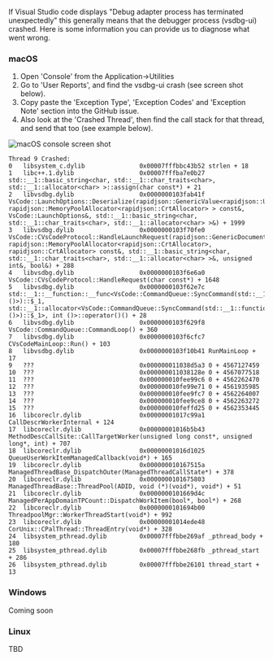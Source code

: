 If Visual Studio code displays "Debug adapter process has terminated unexpectedly" this generally means that the debugger process (vsdbg-ui) crashed. Here is some information you can provide us to diagnose what went wrong.

### macOS

1. Open 'Console' from the Application->Utilities
2. Go to 'User Reports', and find the vsdbg-ui crash (see screen shot below).
3. Copy paste the 'Exception Type', 'Exception Codes' and 'Exception Note' section into the GitHub issue.
4. Also look at the 'Crashed Thread', then find the call stack for that thread, and send that too (see example below).

![macOS console screen shot](https://raw.githubusercontent.com/wiki/OmniSharp/omnisharp-vscode/images/OSXConsoleUtility.png)

```
Thread 9 Crashed:
0   libsystem_c.dylib             	0x00007fffbbc43b52 strlen + 18
1   libc++.1.dylib                	0x00007fffba7e0b27 std::__1::basic_string<char, std::__1::char_traits<char>, std::__1::allocator<char> >::assign(char const*) + 21
2   libvsdbg.dylib                	0x0000000103fab41f VsCode::LaunchOptions::Deserialize(rapidjson::GenericValue<rapidjson::UTF8<char>, rapidjson::MemoryPoolAllocator<rapidjson::CrtAllocator> > const&, VsCode::LaunchOptions&, std::__1::basic_string<char, std::__1::char_traits<char>, std::__1::allocator<char> >&) + 1999
3   libvsdbg.dylib                	0x0000000103f70fe0 VsCode::CVsCodeProtocol::HandleLaunchRequest(rapidjson::GenericDocument<rapidjson::UTF8<char>, rapidjson::MemoryPoolAllocator<rapidjson::CrtAllocator>, rapidjson::CrtAllocator> const&, std::__1::basic_string<char, std::__1::char_traits<char>, std::__1::allocator<char> >&, unsigned int&, bool&) + 288
4   libvsdbg.dylib                	0x0000000103f6e6a0 VsCode::CVsCodeProtocol::HandleRequest(char const*) + 1648
5   libvsdbg.dylib                	0x0000000103f62e7c std::__1::__function::__func<VsCode::CommandQueue::SyncCommand(std::__1::function<int ()>)::$_1, std::__1::allocator<VsCode::CommandQueue::SyncCommand(std::__1::function<int ()>)::$_1>, int ()>::operator()() + 28
6   libvsdbg.dylib                	0x0000000103f629f8 VsCode::CommandQueue::CommandLoop() + 360
7   libvsdbg.dylib                	0x0000000103f6cfc7 CVsCodeMainLoop::Run() + 103
8   libvsdbg.dylib                	0x0000000103f10b41 RunMainLoop + 17
9   ???                           	0x000000011038d5a3 0 + 4567127459
10  ???                           	0x000000011038128e 0 + 4567077518
11  ???                           	0x000000010fee99c6 0 + 4562262470
12  ???                           	0x000000010fe99e71 0 + 4561935985
13  ???                           	0x000000010fee9fc7 0 + 4562264007
14  ???                           	0x000000010fee9ce8 0 + 4562263272
15  ???                           	0x000000010feffd25 0 + 4562353445
16  libcoreclr.dylib              	0x00000001017c99a1 CallDescrWorkerInternal + 124
17  libcoreclr.dylib              	0x00000001016b5b43 MethodDescCallSite::CallTargetWorker(unsigned long const*, unsigned long*, int) + 707
18  libcoreclr.dylib              	0x00000001016d1025 QueueUserWorkItemManagedCallback(void*) + 165
19  libcoreclr.dylib              	0x000000010167515a ManagedThreadBase_DispatchOuter(ManagedThreadCallState*) + 378
20  libcoreclr.dylib              	0x0000000101675803 ManagedThreadBase::ThreadPool(ADID, void (*)(void*), void*) + 51
21  libcoreclr.dylib              	0x0000000101669d4c ManagedPerAppDomainTPCount::DispatchWorkItem(bool*, bool*) + 268
22  libcoreclr.dylib              	0x0000000101694b00 ThreadpoolMgr::WorkerThreadStart(void*) + 992
23  libcoreclr.dylib              	0x00000001014ede48 CorUnix::CPalThread::ThreadEntry(void*) + 328
24  libsystem_pthread.dylib       	0x00007fffbbe269af _pthread_body + 180
25  libsystem_pthread.dylib       	0x00007fffbbe268fb _pthread_start + 286
26  libsystem_pthread.dylib       	0x00007fffbbe26101 thread_start + 13
```

### Windows
Coming soon

### Linux
TBD

